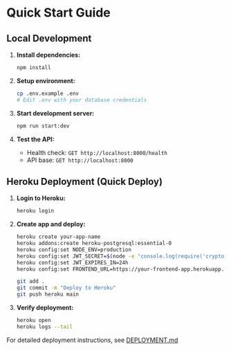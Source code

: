 # Quick Start Guide

## Local Development

1. **Install dependencies:**
   ```bash
   npm install
   ```

2. **Setup environment:**
   ```bash
   cp .env.example .env
   # Edit .env with your database credentials
   ```

3. **Start development server:**
   ```bash
   npm run start:dev
   ```

4. **Test the API:**
   - Health check: `GET http://localhost:8000/health`
   - API base: `GET http://localhost:8000`

## Heroku Deployment (Quick Deploy)

1. **Login to Heroku:**
   ```bash
   heroku login
   ```

2. **Create app and deploy:**
   ```bash
   heroku create your-app-name
   heroku addons:create heroku-postgresql:essential-0
   heroku config:set NODE_ENV=production
   heroku config:set JWT_SECRET=$(node -e "console.log(require('crypto').randomBytes(32).toString('hex'))")
   heroku config:set JWT_EXPIRES_IN=24h
   heroku config:set FRONTEND_URL=https://your-frontend-app.herokuapp.com
   
   git add .
   git commit -m "Deploy to Heroku"
   git push heroku main
   ```

3. **Verify deployment:**
   ```bash
   heroku open
   heroku logs --tail
   ```

For detailed deployment instructions, see [DEPLOYMENT.md](DEPLOYMENT.md)
